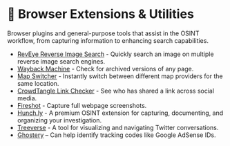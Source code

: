 # 🔧 Browser Extensions & Utilities

Browser plugins and general-purpose tools that assist in the OSINT workflow, from capturing information to enhancing search capabilities.

* [RevEye Reverse Image Search](https://chrome.google.com/webstore/detail/reveye-reverse-image-sear/keaaclcjhehbbapnphnmpiklalfhelgf?hl=en) - Quickly search an image on multiple reverse image search engines.
* [Wayback Machine](https://chrome.google.com/webstore/detail/wayback-machine/fpnmgdkabkmnadcjpehmlllkndpkmiak) - Check for archived versions of any page.
* [Map Switcher](https://chrome.google.com/webstore/detail/map-switcher/fanpjcbgdinjeknjikpfnldfpnnpkelb) - Instantly switch between different map providers for the same location.
* [CrowdTangle Link Checker](https://chrome.google.com/webstore/detail/crowdtangle-link-checker/klakndphagmmfkpelfkgjbkimjihpmkh) - See who has shared a link across social media.
* [Fireshot](https://chrome.google.com/webstore/detail/take-webpage-screenshots/mcbpblocgmgfnpjjppndjkmgjaogfceg?hl=de) - Capture full webpage screenshots.
* [Hunch.ly](https://www.hunch.ly/) - A premium OSINT extension for capturing, documenting, and organizing your investigation.
* [Treeverse](https://chrome.google.com/webstore/detail/treeverse/aahmjdadniahaicebomlagekkcnlcila) - A tool for visualizing and navigating Twitter conversations.
* [Ghostery](https://chrome.google.com/webstore/detail/ghostery-%E2%80%93-privacy-ad-blo/mlomiejdfkolichcflejclcbmpeaniij?hl=en) – Can help identify tracking codes like Google AdSense IDs.